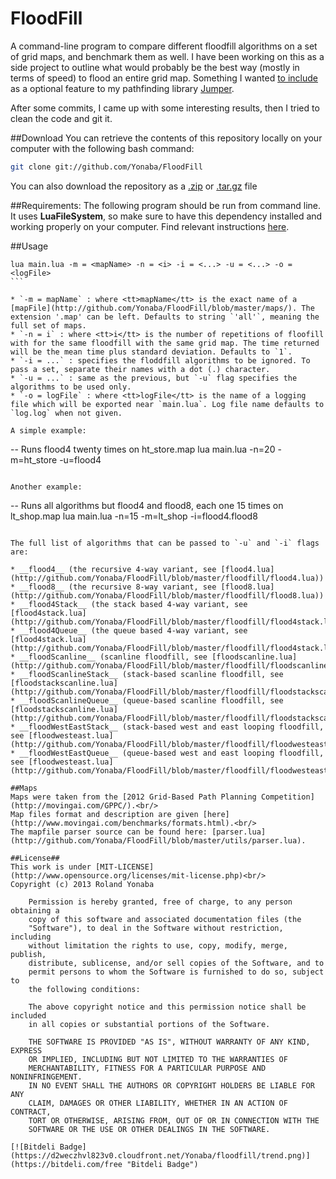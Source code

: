 FloodFill
=========

A command-line program to compare different floodfill algorithms on a set of grid maps, and benchmark them as well.
I have been working on this as a side project to outline what would probably be the best way (mostly in terms of speed)
to flood an entire grid map. Something I wanted [to include](https://github.com/Yonaba/Jumper/issues/3) as a optional feature to my 
pathfinding library [Jumper](https://github.com/Yonaba/Jumper).

After some commits, I came up with some interesting results, then I tried to clean the code and git it.

##Download
You can retrieve the contents of this repository locally on your computer with the following bash command:
```bash
git clone git://github.com/Yonaba/FloodFill
```

You can also download the repository as a [.zip](https://github.com/Yonaba/FloodFill/zipball/master) or [.tar.gz](https://github.com/Yonaba/FloodFill/tarball/master) file

##Requirements:
The following program should be run from command line.
It uses __LuaFileSystem__, so make sure to have this dependency installed and working properly on your computer.
Find relevant instructions [here](http://keplerproject.github.com/luafilesystem/).

##Usage

````
lua main.lua -m = <mapName> -n = <i> -i = <...> -u = <...> -o = <logFile>
```

* `-m = mapName` : where <tt>mapName</tt> is the exact name of a [mapFile](http://github.com/Yonaba/FloodFill/blob/master/maps/). The extension '.map' can be left. Defaults to string `'all'`, meaning the full set of maps.
* `-n = i` : where <tt>i</tt> is the number of repetitions of floofill with for the same floodfill with the same grid map. The time returned will be the mean time plus standard deviation. Defaults to `1`.
* `-i = ...` : specifies the floddfill algorithms to be ignored. To pass a set, separate their names with a dot (.) character.
* `-u = ...` : same as the previous, but `-u` flag specifies the algorithms to be used only.
* `-o = logFile` : where <tt>logFile</tt> is the name of a logging file which will be exported near `main.lua`. Log file name defaults to `log.log` when not given.

A simple example:
````
-- Runs flood4 twenty times on ht_store.map
lua main.lua -n=20 -m=ht_store -u=flood4
````

Another example:
````
-- Runs all algorithms but flood4 and flood8, each one 15 times on lt_shop.map
lua main.lua -n=15 -m=lt_shop -i=flood4.flood8
```

The full list of algorithms that can be passed to `-u` and `-i` flags are:

* __flood4__ (the recursive 4-way variant, see [flood4.lua](http://github.com/Yonaba/FloodFill/blob/master/floodfill/flood4.lua))
* __flood8__ (the recursive 8-way variant, see [flood8.lua](http://github.com/Yonaba/FloodFill/blob/master/floodfill/flood8.lua))
* __flood4Stack__ (the stack based 4-way variant, see [flood4stack.lua](http://github.com/Yonaba/FloodFill/blob/master/floodfill/flood4stack.lua))
* __flood4Queue__ (the queue based 4-way variant, see [flood4stack.lua](http://github.com/Yonaba/FloodFill/blob/master/floodfill/flood4stack.lua))
* __floodScanline__ (scanline floodfill, see [floodscanline.lua](http://github.com/Yonaba/FloodFill/blob/master/floodfill/floodscanline.lua))
* __floodScanlineStack__ (stack-based scanline floodfill, see [floodstackscanline.lua](http://github.com/Yonaba/FloodFill/blob/master/floodfill/floodstackscanline.lua))
* __floodScanlineQueue__ (queue-based scanline floodfill, see [floodstackscanline.lua](http://github.com/Yonaba/FloodFill/blob/master/floodfill/floodstackscanline.lua))
* __floodWestEastStack__ (stack-based west and east looping floodfill, see [floodwesteast.lua](http://github.com/Yonaba/FloodFill/blob/master/floodfill/floodwesteast.lua))
* __floodWestEastQueue__ (queue-based west and east looping floodfill, see [floodwesteast.lua](http://github.com/Yonaba/FloodFill/blob/master/floodfill/floodwesteast.lua))

##Maps
Maps were taken from the [2012 Grid-Based Path Planning Competition](http://movingai.com/GPPC/).<br/>
Map files format and description are given [here](http://www.movingai.com/benchmarks/formats.html).<br/>
The mapfile parser source can be found here: [parser.lua](http://github.com/Yonaba/FloodFill/blob/master/utils/parser.lua).

##License##
This work is under [MIT-LICENSE](http://www.opensource.org/licenses/mit-license.php)<br/>
Copyright (c) 2013 Roland Yonaba

    Permission is hereby granted, free of charge, to any person obtaining a
    copy of this software and associated documentation files (the
    "Software"), to deal in the Software without restriction, including
    without limitation the rights to use, copy, modify, merge, publish,
    distribute, sublicense, and/or sell copies of the Software, and to
    permit persons to whom the Software is furnished to do so, subject to
    the following conditions:

    The above copyright notice and this permission notice shall be included
    in all copies or substantial portions of the Software.

    THE SOFTWARE IS PROVIDED "AS IS", WITHOUT WARRANTY OF ANY KIND, EXPRESS
    OR IMPLIED, INCLUDING BUT NOT LIMITED TO THE WARRANTIES OF
    MERCHANTABILITY, FITNESS FOR A PARTICULAR PURPOSE AND NONINFRINGEMENT.
    IN NO EVENT SHALL THE AUTHORS OR COPYRIGHT HOLDERS BE LIABLE FOR ANY
    CLAIM, DAMAGES OR OTHER LIABILITY, WHETHER IN AN ACTION OF CONTRACT,
    TORT OR OTHERWISE, ARISING FROM, OUT OF OR IN CONNECTION WITH THE
    SOFTWARE OR THE USE OR OTHER DEALINGS IN THE SOFTWARE.

[![Bitdeli Badge](https://d2weczhvl823v0.cloudfront.net/Yonaba/floodfill/trend.png)](https://bitdeli.com/free "Bitdeli Badge")

